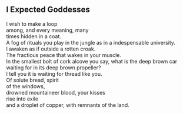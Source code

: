 I Expected Goddesses
--------------------
I wish to make a loop  
among, and every meaning, many  
times hidden in a coat.  
A fog of rituals you play in the jungle as in a indespensable university.  
I awaken as if outside a rotten croak.  
The fractious peace that wakes in your muscle.  
In the smallest bolt of cork alcove you say, what is the deep brown car waiting for in its deep brown propeller?  
I tell you it is waiting for thread like you.  
Of solute bread, spirit  
of the windows,  
drowned mountaineer blood, your kisses  
rise into exile  
and a droplet of copper, with remnants of the land.  
